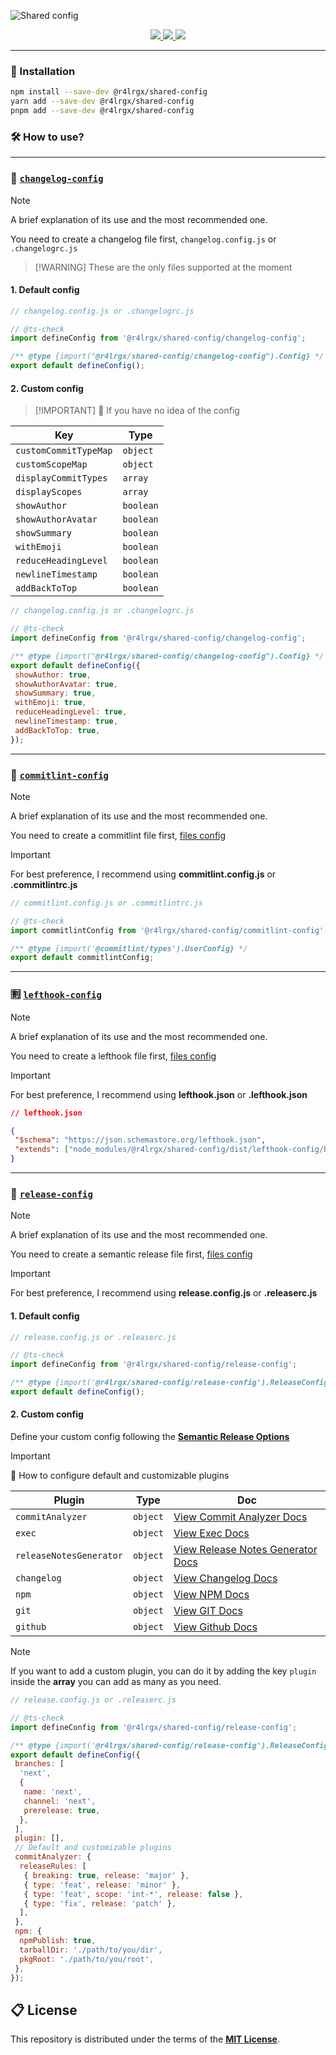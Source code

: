 ![Shared config](https://github.com/user-attachments/assets/915bb732-d5a4-4ded-abd4-3738a380bb57)

<div align="center">
  <a aria-label="Written with" href="https://www.typescriptlang.org/">
    <img src="https://img.shields.io/static/v1?label=Written%20with&message=Typescript&color=blue&logo=typescript"/>
  </a>
   <a aria-label="Version" href="https://www.npmjs.com/package/@r4lrgx/shared-config">
    <img src="https://img.shields.io/npm/v/@r4lrgx/shared-config?color=&logo=npm&label=Version"/>
  </a>
  <a aria-label="Weekly Downloads" href="https://www.npmjs.com/package/@r4lrgx/shared-config">
    <img src="https://img.shields.io/npm/dw/@r4lrgx/shared-config?color=&logo=npm&label=Downloads"/>
  </a>
</div>

---

### 💾 Installation

```bash
npm install --save-dev @r4lrgx/shared-config
yarn add --save-dev @r4lrgx/shared-config
pnpm add --save-dev @r4lrgx/shared-config
```

### 🛠 How to use?

---

### 📅 [`changelog-config`](./src/changelog-config/index.ts)

> [!NOTE]
> A brief explanation of its use and the most recommended one.

You need to create a changelog file first, `changelog.config.js` or `.changelogrc.js`

> [!WARNING] These are the only files supported at the moment

#### 1. Default config

```js
// changelog.config.js or .changelogrc.js

// @ts-check
import defineConfig from '@r4lrgx/shared-config/changelog-config';

/** @type {import("@r4lrgx/shared-config/changelog-config").Config} */
export default defineConfig();
```

#### 2. Custom config

> [!IMPORTANT] 🔩 If you have no idea of the config

| Key                   | Type      |
| --------------------- | --------- |
| `customCommitTypeMap` | `object`  |
| `customScopeMap`      | `object`  |
| `displayCommitTypes`  | `array`   |
| `displayScopes`       | `array`   |
| `showAuthor`          | `boolean` |
| `showAuthorAvatar`    | `boolean` |
| `showSummary`         | `boolean` |
| `withEmoji`           | `boolean` |
| `reduceHeadingLevel`  | `boolean` |
| `newlineTimestamp`    | `boolean` |
| `addBackToTop`        | `boolean` |

```js
// changelog.config.js or .changelogrc.js

// @ts-check
import defineConfig from '@r4lrgx/shared-config/changelog-config';

/** @type {import("@r4lrgx/shared-config/changelog-config").Config} */
export default defineConfig({
 showAuthor: true,
 showAuthorAvatar: true,
 showSummary: true,
 withEmoji: true,
 reduceHeadingLevel: true,
 newlineTimestamp: true,
 addBackToTop: true,
});
```

---

### 📨 [`commitlint-config`](./src/commitlint-config/index.ts)

> [!NOTE]
> A brief explanation of its use and the most recommended one.

You need to create a commitlint file first, [files config](https://commitlint.js.org/reference/configuration.html)

> [!IMPORTANT]
> For best preference, I recommend using **commitlint.config.js** or **.commitlintrc.js**

```js
// commitlint.config.js or .commitlintrc.js

// @ts-check
import commitlintConfig from '@r4lrgx/shared-config/commitlint-config';

/** @type {import('@commitlint/types').UserConfig} */
export default commitlintConfig;
```

---

### 🈹 [`lefthook-config`](./src/lefthook-config/index.ts)

> [!NOTE]
> A brief explanation of its use and the most recommended one.

You need to create a lefthook file first, [files config](https://lefthook.dev/configuration/#config-file-name)

> [!IMPORTANT]
> For best preference, I recommend using **lefthook.json** or **.lefthook.json**

```json
// lefthook.json

{
 "$schema": "https://json.schemastore.org/lefthook.json",
 "extends": ["node_modules/@r4lrgx/shared-config/dist/lefthook-config/base.json"]
}
```

---

### 🔄 [`release-config`](./src/release-config/index.ts)

> [!NOTE]
> A brief explanation of its use and the most recommended one.

You need to create a semantic release file first, [files config](https://semantic-release.gitbook.io/semantic-release/usage/configuration#configuration-file)

> [!IMPORTANT]
> For best preference, I recommend using **release.config.js** or **.releaserc.js**

#### 1. Default config

```js
// release.config.js or .releaserc.js

// @ts-check
import defineConfig from '@r4lrgx/shared-config/release-config';

/** @type {import('@r4lrgx/shared-config/release-config').ReleaseConfigOptions} */
export default defineConfig();
```

#### 2. Custom config

Define your custom config following the **[Semantic Release Options](https://semantic-release.gitbook.io/semantic-release/usage/configuration#options)**

> [!IMPORTANT]
> 🔩 How to configure default and customizable plugins

| Plugin                  | Type     | Doc                                                                                                                         |
| ----------------------- | -------- | --------------------------------------------------------------------------------------------------------------------------- |
| `commitAnalyzer`        | `object` | [View Commit Analyzer Docs](https://github.com/semantic-release/commit-analyzer?tab=readme-ov-file#options)                 |
| `exec`                  | `object` | [View Exec Docs](https://github.com/semantic-release/exec?tab=readme-ov-file#options)                                       |
| `releaseNotesGenerator` | `object` | [View Release Notes Generator Docs](https://github.com/semantic-release/release-notes-generator?tab=readme-ov-file#options) |
| `changelog`             | `object` | [View Changelog Docs](https://github.com/semantic-release/changelog?tab=readme-ov-file#options)                             |
| `npm`                   | `object` | [View NPM Docs](https://github.com/semantic-release/npm?tab=readme-ov-file#options)                                         |
| `git`                   | `object` | [View GIT Docs](https://github.com/semantic-release/git?tab=readme-ov-file#options)                                         |
| `github`                | `object` | [View Github Docs](https://github.com/semantic-release/github?tab=readme-ov-file#options)                                   |

> [!NOTE]
> If you want to add a custom plugin, you can do it by adding the key `plugin` inside the **array** you can add as many as you need.

```js
// release.config.js or .releaserc.js

// @ts-check
import defineConfig from '@r4lrgx/shared-config/release-config';

/** @type {import('@r4lrgx/shared-config/release-config').ReleaseConfigOptions} */
export default defineConfig({
 branches: [
  'next',
  {
   name: 'next',
   channel: 'next',
   prerelease: true,
  },
 ],
 plugin: [],
 // Default and customizable plugins
 commitAnalyzer: {
  releaseRules: [
   { breaking: true, release: 'major' },
   { type: 'feat', release: 'minor' },
   { type: 'feat', scope: 'int-*', release: false },
   { type: 'fix', release: 'patch' },
  ],
 },
 npm: {
  npmPublish: true,
  tarballDir: './path/to/you/dir',
  pkgRoot: './path/to/you/root',
 },
});
```

## 📋 License

This repository is distributed under the terms of the **[MIT License](LICENSE.md)**.
